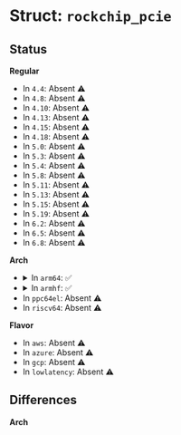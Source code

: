# Struct: <code>rockchip_pcie</code>

## Status
<b>Regular</b>
<ul>
<li>
In <code>4.4</code>: Absent ⚠️
</li>
<li>
In <code>4.8</code>: Absent ⚠️
</li>
<li>
In <code>4.10</code>: Absent ⚠️
</li>
<li>
In <code>4.13</code>: Absent ⚠️
</li>
<li>
In <code>4.15</code>: Absent ⚠️
</li>
<li>
In <code>4.18</code>: Absent ⚠️
</li>
<li>
In <code>5.0</code>: Absent ⚠️
</li>
<li>
In <code>5.3</code>: Absent ⚠️
</li>
<li>
In <code>5.4</code>: Absent ⚠️
</li>
<li>
In <code>5.8</code>: Absent ⚠️
</li>
<li>
In <code>5.11</code>: Absent ⚠️
</li>
<li>
In <code>5.13</code>: Absent ⚠️
</li>
<li>
In <code>5.15</code>: Absent ⚠️
</li>
<li>
In <code>5.19</code>: Absent ⚠️
</li>
<li>
In <code>6.2</code>: Absent ⚠️
</li>
<li>
In <code>6.5</code>: Absent ⚠️
</li>
<li>
In <code>6.8</code>: Absent ⚠️
</li>
</ul>
<b>Arch</b>
<ul>
<li>
<details>
<summary>In <code>arm64</code>: ✅</summary>

```c
struct rockchip_pcie {
    void *reg_base;
    void *apb_base;
    bool legacy_phy;
    struct phy * phys[4];
    struct reset_control *core_rst;
    struct reset_control *mgmt_rst;
    struct reset_control *mgmt_sticky_rst;
    struct reset_control *pipe_rst;
    struct reset_control *pm_rst;
    struct reset_control *aclk_rst;
    struct reset_control *pclk_rst;
    struct clk *aclk_pcie;
    struct clk *aclk_perf_pcie;
    struct clk *hclk_pcie;
    struct clk *clk_pcie_pm;
    struct regulator *vpcie12v;
    struct regulator *vpcie3v3;
    struct regulator *vpcie1v8;
    struct regulator *vpcie0v9;
    struct gpio_desc *ep_gpio;
    u32 lanes;
    u8 lanes_map;
    u8 root_bus_nr;
    int link_gen;
    struct device *dev;
    struct irq_domain *irq_domain;
    int offset;
    struct pci_bus *root_bus;
    struct resource *io;
    phys_addr_t io_bus_addr;
    u32 io_size;
    void *msg_region;
    u32 mem_size;
    phys_addr_t msg_bus_addr;
    phys_addr_t mem_bus_addr;
    bool is_rc;
    struct resource *mem_res;
};
```
</details>
</li>
<li>
<details>
<summary>In <code>armhf</code>: ✅</summary>

```c
struct rockchip_pcie {
    void *reg_base;
    void *apb_base;
    bool legacy_phy;
    struct phy * phys[4];
    struct reset_control *core_rst;
    struct reset_control *mgmt_rst;
    struct reset_control *mgmt_sticky_rst;
    struct reset_control *pipe_rst;
    struct reset_control *pm_rst;
    struct reset_control *aclk_rst;
    struct reset_control *pclk_rst;
    struct clk *aclk_pcie;
    struct clk *aclk_perf_pcie;
    struct clk *hclk_pcie;
    struct clk *clk_pcie_pm;
    struct regulator *vpcie12v;
    struct regulator *vpcie3v3;
    struct regulator *vpcie1v8;
    struct regulator *vpcie0v9;
    struct gpio_desc *ep_gpio;
    u32 lanes;
    u8 lanes_map;
    u8 root_bus_nr;
    int link_gen;
    struct device *dev;
    struct irq_domain *irq_domain;
    int offset;
    struct pci_bus *root_bus;
    struct resource *io;
    phys_addr_t io_bus_addr;
    u32 io_size;
    void *msg_region;
    u32 mem_size;
    phys_addr_t msg_bus_addr;
    phys_addr_t mem_bus_addr;
    bool is_rc;
    struct resource *mem_res;
};
```
</details>
</li>
<li>
In <code>ppc64el</code>: Absent ⚠️
</li>
<li>
In <code>riscv64</code>: Absent ⚠️
</li>
</ul>
<b>Flavor</b>
<ul>
<li>
In <code>aws</code>: Absent ⚠️
</li>
<li>
In <code>azure</code>: Absent ⚠️
</li>
<li>
In <code>gcp</code>: Absent ⚠️
</li>
<li>
In <code>lowlatency</code>: Absent ⚠️
</li>
</ul>

## Differences
<b>Arch</b>
<ul>
</ul>
